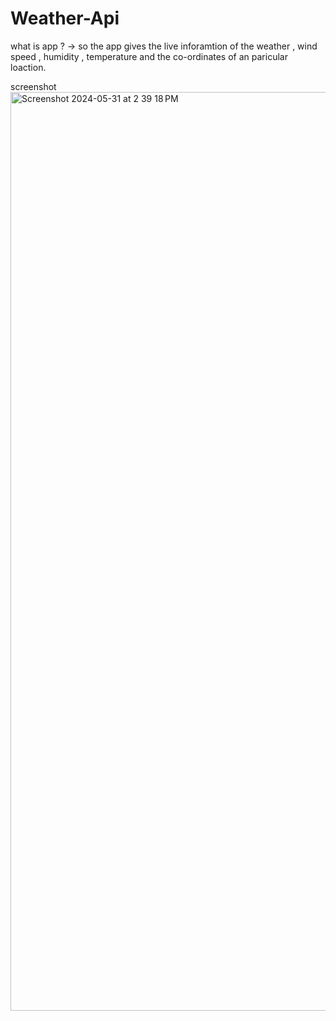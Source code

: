 # Weather-Api

what is app ?
-> so the app gives the live inforamtion of the weather , wind speed , humidity , temperature and the co-ordinates of an paricular loaction.


screenshot
<img width="1470" alt="Screenshot 2024-05-31 at 2 39 18 PM" src="https://github.com/sarthidarji128/Weather-App/assets/142773841/94778b62-a01b-4b10-b94f-e459a2ba882b">
